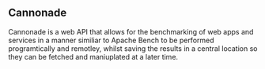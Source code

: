## Cannonade
Cannonade is a web API that allows for the benchmarking of web apps and services in a manner similiar to Apache Bench to be performed programtically and remotley, whilst saving the results in a central location so they can be fetched and maniuplated at a later time.
